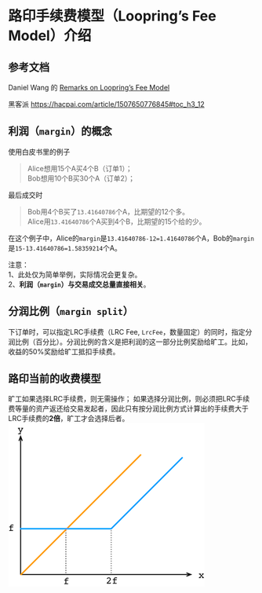 # 路印手续费模型（Loopring’s Fee Model）介绍

## 参考文档

Daniel Wang 的 [Remarks on Loopring’s Fee Model](https://medium.com/loopring-protocol/remarks-on-looprings-fee-model-7b6713f59fb7)

黑客派 https://hacpai.com/article/1507650776845#toc_h3_12

## 利润（`margin`）的概念

使用白皮书里的例子
> Alice想用15个A买4个B（订单1）；  
Bob想用10个B买30个A（订单2）；

最后成交时
> Bob用4个B买了`13.41640786`个A，比期望的12个多。  
Alice用`13.41640786`个A买到4个B，比期望的15个给的少。

在这个例子中，Alice的`margin`是`13.41640786-12=1.41640786`个A，Bob的`margin`是`15-13.41640786=1.58359214`个A。

注意：  
1、此处仅为简单举例，实际情况会更复杂。  
2、**利润（`margin`）与交易成交总量直接相关**。  

## 分润比例（`margin split`）
下订单时，可以指定LRC手续费（LRC Fee, `LrcFee`，数量固定）的同时，指定分润比例（百分比）。分润比例的含义是把利润的这一部分比例奖励给旷工。比如，收益的50%奖励给旷工抵扣手续费。

## 路印当前的收费模型

旷工如果选择LRC手续费，则无需操作；
如果选择分润比例，则必须把LRC手续费等量的资产返还给交易发起者，因此只有按分润比例方式计算出的手续费大于LRC手续费的**2倍**，旷工才会选择后者。
![Loopring Fee Model](loopring_fee_model.png)
